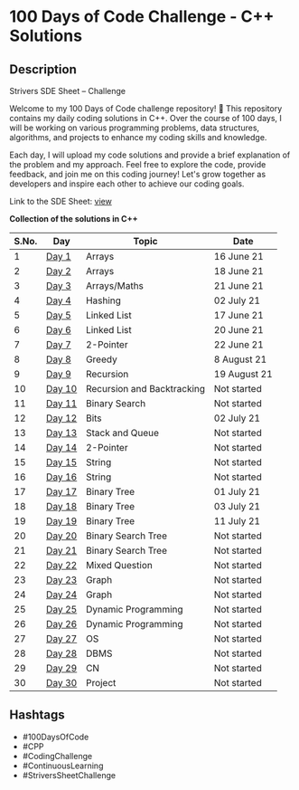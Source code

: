 # 100 Days of Code Challenge - C++ Solutions

## Description
Strivers SDE Sheet – Challenge

Welcome to my 100 Days of Code challenge repository! 🚀 This repository contains my daily coding solutions in C++. Over the course of 100 days, I will be working on various programming problems, data structures, algorithms, and projects to enhance my coding skills and knowledge.

Each day, I will upload my code solutions and provide a brief explanation of the problem and my approach. Feel free to explore the code, provide feedback, and join me on this coding journey! Let's grow together as developers and inspire each other to achieve our coding goals.

Link to the SDE Sheet: [view](https://docs.google.com/document/d/1SM92efk8oDl8nyVw8NHPnbGexTS9W-1gmTEYfEurLWQ/edit)

**Collection of the solutions in C++**

S.No. | Day | Topic | Date |
------|---------------|-------|------|
1 | [Day 1](https://github.com/pahadiaarun/100DaysOfCodeChallenge/tree/main/Day%200/Arrays) | Arrays | 16 June 21 |
2 | [Day 2](https://github.com/Shwetank2101/STRIVER-SDE-SHEET/tree/main/Day%202) | Arrays | 18 June 21 |
3 | [Day 3](https://github.com/Shwetank2101/STRIVER-SDE-SHEET/tree/main/Day%203) | Arrays/Maths | 21 June 21 |
4 | [Day 4](https://github.com/Shwetank2101/STRIVER-SDE-SHEET/tree/main/Day%204) | Hashing | 02 July 21 |
5 | [Day 5](https://github.com/Shwetank2101/STRIVER-SDE-SHEET/tree/main/Day%205) | Linked List | 17 June 21 |
6 | [Day 6](https://github.com/Shwetank2101/STRIVER-SDE-SHEET/tree/main/Day%206) | Linked List | 20 June 21 |
7 | [Day 7](https://github.com/Shwetank2101/STRIVER-SDE-SHEET/tree/main/Day%207) | 2-Pointer | 22 June 21 |
8 | [Day 8](https://github.com/Shwetank2101/STRIVER-SDE-SHEET/tree/main/Day%208) | Greedy | 8 August 21 |
9 | [Day 9](https://github.com/Shwetank2101/STRIVER-SDE-SHEET/tree/main/Day%209) | Recursion | 19 August 21 |
10 | [Day 10](https://github.com/Shwetank2101/STRIVER-SDE-SHEET/tree/main/Day10) | Recursion and Backtracking | Not started |
11 | [Day 11](https://github.com/Shwetank2101/STRIVER-SDE-SHEET/tree/main/Day11) | Binary Search | Not started |
12 | [Day 12](https://github.com/Shwetank2101/STRIVER-SDE-SHEET/tree/main/Day12) | Bits | 02 July 21 |
13 | [Day 13](https://github.com/Shwetank2101/STRIVER-SDE-SHEET/tree/main/Day13) | Stack and Queue | Not started |
14 | [Day 14](https://github.com/Shwetank2101/STRIVER-SDE-SHEET/tree/main/Day14) | 2-Pointer | Not started |
15 | [Day 15](https://github.com/Shwetank2101/STRIVER-SDE-SHEET/tree/main/Day15) | String | Not started |
16 | [Day 16](https://github.com/Shwetank2101/STRIVER-SDE-SHEET/tree/main/Day16) | String | Not started |
17 | [Day 17](https://github.com/Shwetank2101/STRIVER-SDE-SHEET/tree/main/Day17) | Binary Tree | 01 July 21 |
18 | [Day 18](https://github.com/Shwetank2101/STRIVER-SDE-SHEET/tree/main/Day18) | Binary Tree | 03 July 21 |
19 | [Day 19](https://github.com/Shwetank2101/STRIVER-SDE-SHEET/tree/main/Day19) | Binary Tree | 11 July 21 |
20 | [Day 20](https://github.com/Shwetank2101/STRIVER-SDE-SHEET/tree/main/Day20) | Binary Search Tree | Not started |
21 | [Day 21](https://github.com/Shwetank2101/STRIVER-SDE-SHEET/tree/main/Day21) | Binary Search Tree | Not started |
22 | [Day 22](https://github.com/Shwetank2101/STRIVER-SDE-SHEET/tree/main/Day22) | Mixed Question | Not started |
23 | [Day 23](https://github.com/Shwetank2101/STRIVER-SDE-SHEET/tree/main/Day23) | Graph | Not started |
24 | [Day 24](https://github.com/Shwetank2101/STRIVER-SDE-SHEET/tree/main/Da24) | Graph | Not started |
25 | [Day 25](https://github.com/Shwetank2101/STRIVER-SDE-SHEET/tree/main/Day25) | Dynamic Programming | Not started |
26 | [Day 26](https://github.com/Shwetank2101/STRIVER-SDE-SHEET/tree/main/Day26) | Dynamic Programming | Not started |
27 | [Day 27](https://github.com/Shwetank2101/STRIVER-SDE-SHEET/tree/main/Day27) | OS | Not started |
28 | [Day 28](https://github.com/Shwetank2101/STRIVER-SDE-SHEET/tree/main/Day28) | DBMS | Not started |
29 | [Day 29](https://github.com/Shwetank2101/STRIVER-SDE-SHEET/tree/main/Day29) | CN | Not started |
30 | [Day 30](https://github.com/Shwetank2101/STRIVER-SDE-SHEET/tree/main/Day30) | Project | Not started |


## Hashtags
- #100DaysOfCode
- #CPP
- #CodingChallenge
- #ContinuousLearning
- #StriversSheetChallenge
